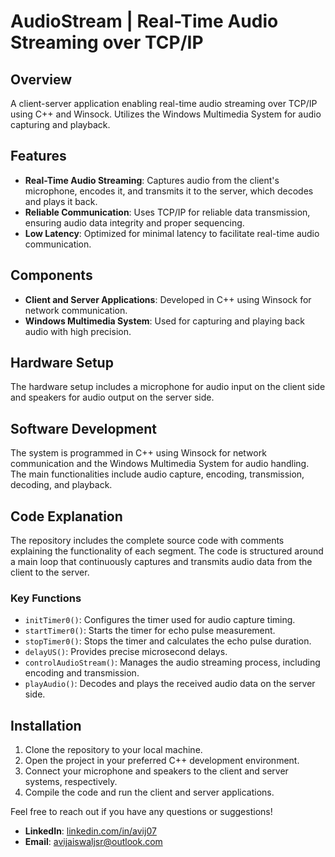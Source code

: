 # AudioStream | Real-Time Audio Streaming over TCP/IP

## Overview
A client-server application enabling real-time audio streaming over TCP/IP using C++ and Winsock. Utilizes the Windows Multimedia System for audio capturing and playback.

## Features
- **Real-Time Audio Streaming**: Captures audio from the client's microphone, encodes it, and transmits it to the server, which decodes and plays it back.
- **Reliable Communication**: Uses TCP/IP for reliable data transmission, ensuring audio data integrity and proper sequencing.
- **Low Latency**: Optimized for minimal latency to facilitate real-time audio communication.

## Components
- **Client and Server Applications**: Developed in C++ using Winsock for network communication.
- **Windows Multimedia System**: Used for capturing and playing back audio with high precision.

## Hardware Setup
The hardware setup includes a microphone for audio input on the client side and speakers for audio output on the server side.

## Software Development
The system is programmed in C++ using Winsock for network communication and the Windows Multimedia System for audio handling. The main functionalities include audio capture, encoding, transmission, decoding, and playback.

## Code Explanation
The repository includes the complete source code with comments explaining the functionality of each segment. The code is structured around a main loop that continuously captures and transmits audio data from the client to the server.

### Key Functions
- `initTimer0()`: Configures the timer used for audio capture timing.
- `startTimer0()`: Starts the timer for echo pulse measurement.
- `stopTimer0()`: Stops the timer and calculates the echo pulse duration.
- `delayUS()`: Provides precise microsecond delays.
- `controlAudioStream()`: Manages the audio streaming process, including encoding and transmission.
- `playAudio()`: Decodes and plays the received audio data on the server side.

## Installation
1. Clone the repository to your local machine.
2. Open the project in your preferred C++ development environment.
3. Connect your microphone and speakers to the client and server systems, respectively.
4. Compile the code and run the client and server applications.

Feel free to reach out if you have any questions or suggestions!

- **LinkedIn**: [linkedin.com/in/avij07](https://www.linkedin.com/in/avij07)
- **Email**: avijaiswaljsr@outlook.com
